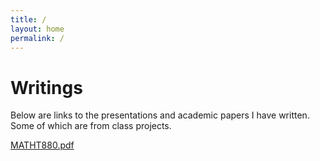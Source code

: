 ```yaml
---
title: /
layout: home
permalink: /
---
```


# Writings
Below are links to the presentations and academic papers I have written. Some of which are from class projects.


[MATHT880.pdf](https://github.com/mathildasoda/mathildasoda.github.io/blob/master/_posts/880_final_prez_note.pdf)
